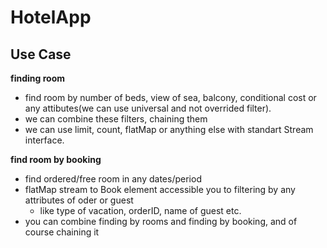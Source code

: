 # HotelApp

## Use Case

**finding room**
- find room by number of beds, view of sea, balcony, conditional cost or any attibutes(we can use universal and not overrided filter).
- we can combine these filters, chaining them
- we can use limit, count, flatMap or anything else with standart Stream interface.

**find room by booking**
- find ordered/free room in any dates/period
- flatMap stream to Book element accessible you to filtering by any attributes of oder or guest
    - like type of vacation, orderID, name of guest etc.
- you can combine finding by rooms and finding by booking, and of course chaining it

